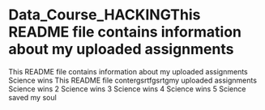# Data_Course_HACKINGThis README file contains information about my uploaded assignments
This README file contains information about my uploaded assignments
Science wins
This README file contergsrtfgsrtgmy uploaded assignments
Science wins 2
Science wins 3
Science wins 4
Science wins 5
Science saved my soul

